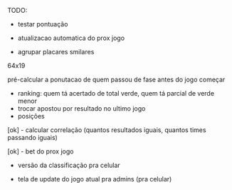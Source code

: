 TODO:

- testar pontuação

- atualizacao automatica do prox jogo

- agrupar placares smilares

64x19

pré-calcular a ponutacao de quem passou de fase antes do jogo começar


- ranking: quem tá acertado de total verde, quem tá parcial de verde menor
- trocar apostou por resultado no ultimo jogo
- posições

[ok] - calcular correlação (quantos resultados iguais, quantos times passando iguais)

[ok] - bet do prox jogo

- versão da classificação pra celular

- tela de update do jogo atual pra admins (pra celular)


